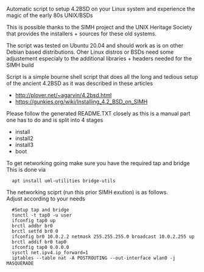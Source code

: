 Automatic script to setup 4.2BSD on your Linux system and experience
the magic of the early 80s UNIX/BSDs 

This is possible thanks to the SIMH project and the UNIX Heritage Society 
that provides the installers + sources for these old systems. 

The script was tested on Ubuntu 20.04 and should work as is on other 
Debian based distributions. Oher Linux distros or BSDs need some adjustement 
especialy to the additional libraries + headers needed for the SIMH build 

Script is a simple bourne shell script that does all the long and tedious 
setup of the ancient 4.2BSD as it was described in these articles 

 - http://plover.net/~agarvin/4.2bsd.html
 - https://gunkies.org/wiki/Installing_4.2_BSD_on_SIMH

Please follow the generated README.TXT closely as this is a manual part 
one has to do and is split into 4 stages 

 - install      
 - install2 
 - install3 
 - boot 

To get networking going make sure you have the required tap and bridge 
This is done via 
```
  apt install uml-utilities bridge-utils 
```
The networking sciprt (run this prior SIMH exution) is as follows.  
Adjust according to your needs  
```
  #Setup tap and bridge 
  tunctl -t tap0 -u user
  ifconfig tap0 up
  brctl addbr br0
  brctl setfd br0 0
  ifconfig br0 10.0.2.2 netmask 255.255.255.0 broadcast 10.0.2.255 up
  brctl addif br0 tap0  
  ifconfig tap0 0.0.0.0
  sysctl net.ipv4.ip_forward=1
  iptables --table nat -A POSTROUTING --out-interface wlan0 -j MASQUERADE
  ```


